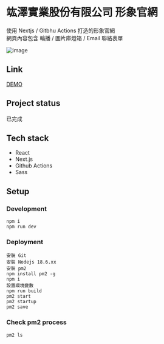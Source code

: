 # 竑澤實業股份有限公司 形象官網

使用 Nextjs / Gitbhu Actions 打造的形象官網  
網頁內容包含 輪播 / 圖片庫燈箱 / Email 聯絡表單

![image](https://user-images.githubusercontent.com/25131952/181602885-d64903f7-b80f-4cc9-9e8e-36d7d988d033.png)

## Link
[DEMO](https://larrykkk.github.io/hungtse-next/)

## Project status
已完成

## Tech stack

- React
- Next.js
- Github Actions
- Sass

## Setup

### Development

```
npm i
npm run dev
```

### Deployment

```
安裝 Git
安裝 Nodejs 18.6.xx
安裝 pm2 
npm install pm2 -g
npm i
設置環境變數
npm run build
pm2 start
pm2 startup
pm2 save
```

### Check pm2 process 

```
pm2 ls
```
